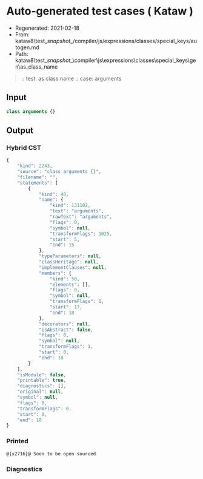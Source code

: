 # Auto-generated test cases ( Kataw )
- Regenerated: 2021-02-18
- From: kataw8\test\__snapshot__/compiler/js/expressions/classes/special_keys/autogen.md
- Path: kataw8\test\__snapshot__\compiler\js\expressions\classes\special_keys\gen\as_class_name
> :: test: as class name
> :: case: arguments
## Input

`````js
class arguments {}
`````

## Output

### Hybrid CST

```javascript
{
    "kind": 2243,
    "source": "class arguments {}",
    "filename": "",
    "statements": [
        {
            "kind": 48,
            "name": {
                "kind": 131102,
                "text": "arguments",
                "rawText": "arguments",
                "flags": 0,
                "symbol": null,
                "transformFlags": 1025,
                "start": 5,
                "end": 15
            },
            "typeParameters": null,
            "classHeritage": null,
            "implementClauses": null,
            "members": {
                "kind": 50,
                "elements": [],
                "flags": 0,
                "symbol": null,
                "transformFlags": 1,
                "start": 17,
                "end": 18
            },
            "decorators": null,
            "isAbstract": false,
            "flags": 0,
            "symbol": null,
            "transformFlags": 1,
            "start": 0,
            "end": 18
        }
    ],
    "isModule": false,
    "printable": true,
    "diagnostics": [],
    "original": null,
    "symbol": null,
    "flags": 0,
    "transformFlags": 0,
    "start": 0,
    "end": 18
}
```

### Printed

```javascript
@{x2716}@ Soon to be open sourced
```

### Diagnostics

```javascript

```

